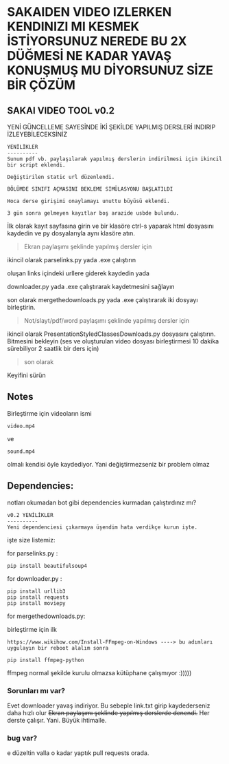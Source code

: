 # SAKAIDEN VIDEO IZLERKEN KENDINIZI MI KESMEK İSTİYORSUNUZ NEREDE BU 2X DÜĞMESİ NE KADAR YAVAŞ KONUŞMUŞ MU DİYORSUNUZ SİZE BİR ÇÖZÜM


## SAKAI VIDEO TOOL v0.2

YENİ GÜNCELLEME SAYESİNDE İKİ ŞEKİLDE YAPILMIŞ DERSLERİ INDIRIP İZLEYEBİLECEKSİNİZ

```
YENİLİKLER
----------
Sunum pdf vb. paylaşılarak yapılmış derslerin indirilmesi için ikincil bir script eklendi.

Değiştirilen static url düzenlendi.

BÖLÜMDE SINIFI AÇMASINI BEKLEME SİMÜLASYONU BAŞLATILDI

Hoca derse girişimi onaylamayı unuttu büyüsü eklendi.

3 gün sonra gelmeyen kayıtlar boş arazide usbde bulundu.

```

İlk olarak kayıt sayfasına girin ve bir klasöre ctrl-s yaparak html dosyasını kaydedin ve py dosyalarıyla aynı klasöre atın.


> Ekran paylaşımı şeklinde yapılmış dersler için

ikincil olarak parselinks.py yada .exe çalıştırın

oluşan links içindeki urllere giderek kaydedin yada

downloader.py yada .exe çalıştırarak kaydetmesini sağlayın

son olarak mergethedownloads.py yada .exe çalıştırarak iki dosyayı birleştirin.

> Not/slayt/pdf/word paylaşımı şeklinde yapılmış dersler için

ikincil olarak PresentationStyledClassesDownloads.py dosyasını çalıştırın. Bitmesini bekleyin (ses ve oluşturulan video dosyası birleştirmesi 10 dakika sürebiliyor 2 saatlik bir ders için)


> son olarak

Keyifini sürün

## Notes
Birleştirme için videoların ismi

```
video.mp4
```
ve
```
sound.mp4
```
olmalı kendisi öyle kaydediyor. Yani değiştirmezseniz bir problem olmaz


## Dependencies:
notları okumadan bot gibi dependencies kurmadan çalıştırdınız mı?
```
v0.2 YENİLİKLER
----------
Yeni dependenciesi çıkarmaya üşendim hata verdikçe kurun işte.
```

işte size listemiz:

for parselinks.py :
```
pip install beautifulsoup4
```
for downloader.py :
```
pip install urllib3
pip install requests
pip install moviepy
```
for mergethedownloads.py:

birleştirme için ilk
```
https://www.wikihow.com/Install-FFmpeg-on-Windows ----> bu adımları uygulayın bir reboot alalım sonra

pip install ffmpeg-python
```
ffmpeg normal şekilde kurulu olmazsa kütüphane çalışmıyor :)))))



### Sorunları mı var?
Evet downloader yavaş indiriyor.
Bu sebeple link.txt girip kaydederseniz daha hızlı olur
~~Ekran paylaşımı şeklinde yapılmış derslerde denendi.~~ Her derste çalışır. Yani. Büyük ihtimalle.

### bug var?
e düzeltin valla o kadar yaptık pull requests orada.

